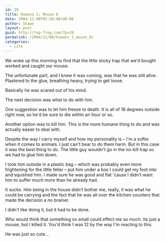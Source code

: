 ```yaml
---
id: 29
title: Humans 1; Mouse 0
date: 2004-12-08T05:56:00+00:00
author: Shawn
layout: post
guid: http://top-frog.com/?p=29
permalink: /2004/12/08/humans_1_mouse_0/
categories:
  - Life
---
```

We woke up this morning to find that the little sticky trap that we'd bought worked and caught our mouse.

The unfortunate part, and I knew it was coming, was that he was still alive. Plastered to the glue, breathing heavy, trying to get loose.

Basically he was scared out of his mind.

<!--more-->

The next decision was what to do with him.

One suggestion was to let him freeze to death. It is all of 18 degrees outside right now, so he'd be sure to die within an hour or so.

Another option was to kill him. This is the more humane thing to do and was actually easier to deal with.

Despite the way I carry myself and how my personality is – I'm a softie when it comes to animals. I just can't bear to do them harm. But in this case it was the best thing to do. The little guy wouldn't go in the no-kill trap so we had to glue him down.

I took him outside in a plastic bag – which was probably even more frightening for the little feller – put him under a box I could get my foot into and squished him. I made sure he was good and flat 'cause I didn't want him to suffer much more than he already had.

It sucks. Him being in the house didn't bother me, really, it was what he could be carrying and the fact that he was all over the kitchen counters that made the decision a no brainer.

I didn't like doing it, but it had to be done.

Who would think that something so small could effect me so much. Its just a mouse, but I killed it. You'd think I was 12 by the way I'm reacting to this.

He was just so cute…
